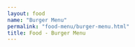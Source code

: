 ```yaml
---
layout: food
name: "Burger Menu"
permalink: "food-menu/burger-menu.html"
title: Food - Burger Menu
---
```

